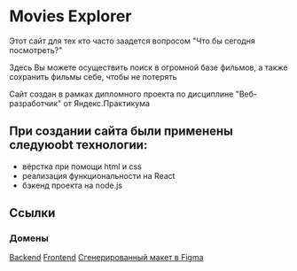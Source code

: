 # Movies Explorer
Этот сайт для тех кто часто заадется вопросом "Что бы сегодня посмотреть?"

Здесь Вы можете осуществить поиск в огромной базе фильмов, а также сохранить фильмы себе, чтобы не потерять

Сайт создан в рамках дипломного проекта по дисциплине "Веб-разработчик" от Яндекс.Практикума

## При создании сайта были применены следуюobt технологии:
* вёрстка при помощи html и css
* реализация функциональности на React 
* бэкенд проекта на node.js

## Ссылки
### Домены
[Backend](diplom.backend.volkovakv.nomoredomains.work)
[Frontend](diplom.frontend.volkovakv.nomoredomains.work)
[Сгенерированный макет в Figma](https://www.figma.com/file/wMbpif5wrbluquc8XK3mep/Diploma_volkovakv)
